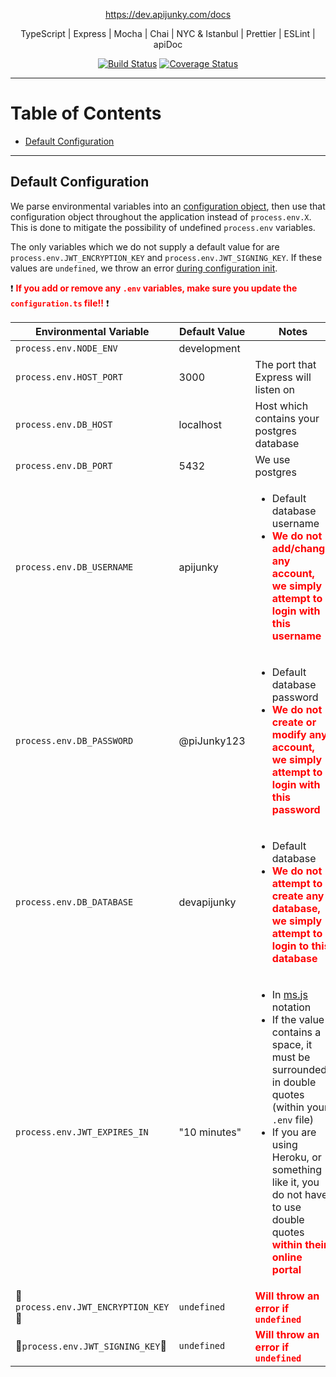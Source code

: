 <style>
/**
 * Resets 
 */
s { 
  text-decoration: none; 
}
em { 
  font-style: normal; 
  font-weight: bold; 
}

/**
 * Define colors 
 * 
 * After redefining ~~ and _ the following is true:
 * ~~This text would be green~~
 * _This text would be red_
 */
s {
  color: green 
}
em { 
  color: red 
}
</style>

<p align="center">
  <a href="https://dev.apijunky.com/docs">https://dev.apijunky.com/docs</a>
<p align="center">TypeScript | Express | Mocha | Chai | NYC & Istanbul | Prettier | ESLint | apiDoc</p>

<p align="center">
  <a href="https://travis-ci.org/oze4/dev-apijunky"><img title="Build Status" src="https://travis-ci.org/oze4/dev-apijunky.svg?branch=master" ></a>
  <a href="https://coveralls.io/github/oze4/dev-apijunky?branch=master"><img title="Coverage Status" src="https://coveralls.io/repos/github/oze4/dev-apijunky/badge.svg?branch=master" ></a>  
</p>

---

# Table of Contents

 - [Default Configuration](#default-configuration)

---

## Default Configuration

We parse environmental variables into an [configuration object](https://github.com/oze4/dev-apijunky/blob/master/src/configuration.ts), then use that configuration object throughout the application instead of `process.env.X`.  This is done to mitigate the possibility of undefined `process.env` variables.

The only variables which we do not supply a default value for are `process.env.JWT_ENCRYPTION_KEY` and `process.env.JWT_SIGNING_KEY`. If these values are `undefined`, we throw an error [during configuration init](https://github.com/oze4/dev-apijunky/blob/master/src/index.ts#L24).

 :exclamation: <b>_If you add or remove any `.env` variables, make sure you update the `configuration.ts` file!!_</b> :exclamation: 

| Environmental Variable | Default Value | Notes |
| --- | --- | --- |
| `process.env.NODE_ENV` | development ||
| `process.env.HOST_PORT` | 3000 | The port that Express will listen on |
| `process.env.DB_HOST` | localhost | Host which contains your postgres database |
| `process.env.DB_PORT` | 5432 | We use postgres |
| `process.env.DB_USERNAME` | apijunky | <ul><li>Default database username</li><li>***We do not add/change any account, we simply attempt to login with this username***</li></ul> |
| `process.env.DB_PASSWORD` | @piJunky123 | <ul><li>Default database password</li><li>***We do not create or modify any account, we simply attempt to login with this password***</li></ul> |
| `process.env.DB_DATABASE` | devapijunky | <ul><li>Default database</li><li>***We do not attempt to create any database, we simply attempt to login to this database***</li></ul> |
| `process.env.JWT_EXPIRES_IN` | "10 minutes" | <ul><li>In [ms.js](https://github.com/zeit/ms) notation</li><li>If the value contains a space, it must be surrounded in double quotes (within your `.env` file)</li><li>If you are using Heroku, or something like it, you do not have to use double quotes ***within their online portal***</li></ul> |
| :rotating_light:`process.env.JWT_ENCRYPTION_KEY`:rotating_light: | `undefined` | **_Will throw an error if `undefined`_** |
| :rotating_light:`process.env.JWT_SIGNING_KEY`:rotating_light: | `undefined` | **_Will throw an error if `undefined`_**  |
